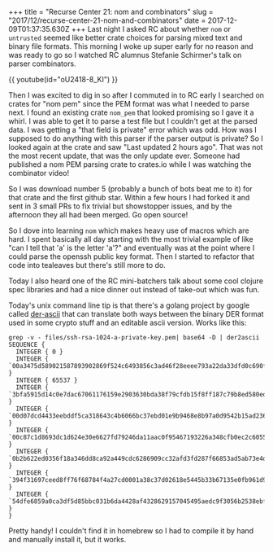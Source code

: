 +++
title = "Recurse Center 21: nom and combinators"
slug = "2017/12/recurse-center-21-nom-and-combinators"
date = 2017-12-09T01:37:35.630Z
+++
Last night I asked RC about whether `nom` or `untrusted` seemed like better crate choices for parsing mixed text and binary file formats. This morning I woke up super early for no reason and was ready to go so I watched RC alumnus Stefanie Schirmer's talk on parser combinators.

{{ youtube(id="oU2418-8_KI") }}

Then I was excited to dig in so after I commuted in to RC early I searched on crates for "nom pem" since the PEM format was what I needed to parse next. I found an existing crate `nom_pem` that looked promising so I gave it a whirl. I was able to get it to parse a test file but I couldn't get at the parsed data. I was getting a "that field is private" error which was odd. How was I supposed to do anything with this parser if the parser output is private? So I looked again at the crate and saw "Last updated 2 hours ago". That was not the most recent update, that was the only update ever. Someone had published a nom PEM parsing crate to crates.io while I was watching the combinator video!

So I was download number 5 (probably a bunch of bots beat me to it) for that crate and the first github star. Within a few hours I had forked it and sent in 3 small PRs to fix trivial but showstopper issues, and by the afternoon they all had been merged. Go open source!

So I dove into learning `nom` which makes heavy use of macros which are hard. I spent basically all day starting with the most trivial example of like "can I tell that 'a' is the letter 'a'?" and eventually was at the point where I could parse the openssh public key format. Then I started to refactor that code into tealeaves but there's still more to do.

Today I also heard one of the RC mini-batchers talk about some cool clojure spec libraries and had a nice dinner out instead of take-out which was fun.

Today's unix command line tip is that there's a golang project by google called [der-ascii](https://github.com/google/der-ascii) that can translate both ways between the binary DER format used in some crypto stuff and an editable ascii version. Works like this:

```
grep -v - files/ssh-rsa-1024-a-private-key.pem| base64 -D | der2ascii
SEQUENCE {
  INTEGER { 0 }
  INTEGER { `00a3475d589021587893902869f524c6493856c3ad46f28eeee793a22da33dfd0c690f67a99b3acef3dcc877f4ad98fb91feb6c39d25a28871ad73a03bc7143a559de8eb22e3ca69a72ca6059a7ff5526878de96d29d82f2227be0308efb1e9f5fbf256c11f35e7ee8213961980b208666463f48c115a884aabc1ba7705f3293a7` }
  INTEGER { 65537 }
  INTEGER { `3bfa5915d14c0e7dac67061176159e2903630bda38f79cfdb15f8ff187c79b8ed580ed29667641d35ec4dd1baa314a282512e9e46e10b86259bee19b53d3e06140b6b2bfaaf9434b92569e5f67cd7d90deeeb0fb609fcdacb83518da6e7f39dc5c39bfb726362458fae49c03127338799e1104183cb4015a71b5f1cea91dd621` }
  INTEGER { `00d07dcd4433eebddf5ca318643c4b6066bc37ebd01e9b9468e8b97a0d9542b15ad236247a43f35b9a54acc7398ef9b0283658ca103e1b3e2eed4bf9f0b2abf4bf` }
  INTEGER { `00c87c1d8693dc1d624e30e6627fd79246da11aac0f95467193226a348cfb0ec2c605516cb73a472d558b54752666445046bb4e02057227260208f744832a29319` }
  INTEGER { `0b2b622ed0356f18a346dd8ca92a449cdc6286909cc32afd3fd287f66853ad5ab73e4d4ffb89f3135e8bef1467537b1b7c65df55656e62337365099bda8699d3` }
  INTEGER { `394f31697ceed8ff76f68784f4a27cd0001a38c37d02618e5445b33b67135e0fb961d9684320692b0f769272bd8e4024695d850bf99c8131755d4c922ed74651` }
  INTEGER { `54dfe6859a0ca3df5d85bbc031b6da4428af4328629157045495aedc9f3056b2538ebf513fbcc4bfe79d4a35a7cc3afedf79b7f856997cb3783dfad052a6ca06` }
}
```

Pretty handy! I couldn't find it in homebrew so I had to compile it by hand and manually install it, but it works.
